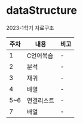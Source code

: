 # dataStructure
2023-1학기 자료구조 



|주차|내용|비고|
|------|---|---|
|1|C언어복습|-|
|2|분석|-|
|3|재귀|-|
|4|배열|-|
|5~6|연결리스트|-|
|7|배열|-|
